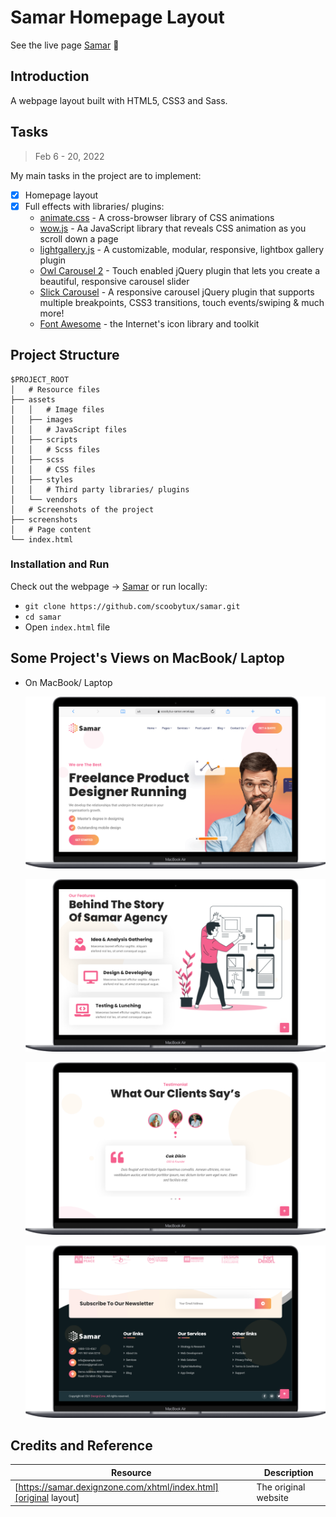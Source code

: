 # Samar Homepage Layout

See the live page [Samar](https://scoobytux-samar.vercel.app/ "Samar") 🎀

## Introduction

A webpage layout built with HTML5, CSS3 and Sass.

## Tasks

> Feb 6 - 20, 2022

My main tasks in the project are to implement:

- [x] Homepage layout
- [x] Full effects with libraries/ plugins:
  - [animate.css](https://animate.style/ "animate.css") - A cross-browser library of CSS animations
  - [wow.js](https://wowjs.uk/ "wow.js") - Aa JavaScript library that reveals CSS animation as you scroll down a page
  - [lightgallery.js](https://www.lightgalleryjs.com/ "lightGallery.js") - A customizable, modular, responsive, lightbox gallery plugin
  - [Owl Carousel 2](https://owlcarousel2.github.io/OwlCarousel2/ "Owl Carousel 2") - Touch enabled jQuery plugin that lets you create a beautiful, responsive carousel slider
  - [Slick Carousel](http://kenwheeler.github.io/slick/ "Slick Carousel") - A responsive carousel jQuery plugin that supports multiple breakpoints, CSS3 transitions, touch events/swiping & much more!
  - [Font Awesome](https://fontawesome.com/ "Font Awesome") - the Internet's icon library and toolkit

## Project Structure

```
$PROJECT_ROOT
│   # Resource files
├── assets
│   │   # Image files
│   ├── images
│   │   # JavaScript files
│   ├── scripts
│   │   # Scss files
│   ├── scss
│   │   # CSS files
│   ├── styles
│   │   # Third party libraries/ plugins
│   └── vendors
│   # Screenshots of the project
├── screenshots
│   # Page content
└── index.html
```

### Installation and Run

Check out the webpage -> [Samar](https://scoobytux-samar.vercel.app/ "Samar") or run locally:

- `git clone https://github.com/scoobytux/samar.git`
- `cd samar`
- Open `index.html` file

## Some Project's Views on MacBook/ Laptop

- On MacBook/ Laptop

  ![MacBook/ Laptop view 1](screenshots/laptop_view_1.png)

  ![MacBook/ Laptop view 2](screenshots/laptop_view_2.png)

  ![MacBook/ Laptop view 3](screenshots/laptop_view_3.png)

  ![MacBook/ Laptop view 4](screenshots/laptop_view_4.png)

## Credits and Reference

| Resource                                                         | Description          |
| ---------------------------------------------------------------- | -------------------- |
| [https://samar.dexignzone.com/xhtml/index.html][original layout] | The original website |

[original layout]: https://samar.dexignzone.com/xhtml/index.html
